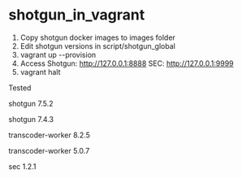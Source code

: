 # shotgun_in_vagrant

1. Copy shotgun docker images to images folder
2. Edit shotgun versions in script/shotgun_global
3. vagrant up --provision
4. Access 
   Shotgun: http://127.0.0.1:8888
       SEC: http://127.0.0.1:9999
5. vagrant halt


Tested

shotgun 7.5.2

shotgun 7.4.3

transcoder-worker 8.2.5

transcoder-worker 5.0.7

sec 1.2.1
